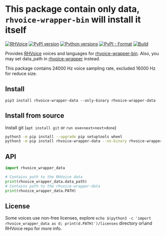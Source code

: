 # This package contain only data, `rhvoice-wrapper-bin` will install it itself

[![RHVoice](https://img.shields.io/badge/RHVoice-1.2.3-lightgrey.svg)](https://github.com/Olga-Yakovleva/RHVoice/tree/1.4.2)
[![PyPI version](https://img.shields.io/pypi/v/rhvoice-wrapper-data.svg)](https://pypi.org/project/rhvoice-wrapper-data/)
[![Python versions](https://img.shields.io/badge/python-3.6%2B-blue.svg)](https://pypi.org/project/rhvoice-wrapper-data/)
[![PyPI - Format](https://img.shields.io/pypi/format/rhvoice-wrapper-data.svg)](https://pypi.org/project/rhvoice-wrapper-data/)
[![Build](https://github.com/Aculeasis/rhvoice-wrapper-data/actions/workflows/python-package.yml/badge.svg)](https://github.com/Aculeasis/rhvoice-wrapper-data/actions/workflows/python-package.yml)

Provides [RHVoice](https://github.com/Olga-Yakovleva/RHVoice) voices and languages for [rhvoice-wrapper-bin](https://github.com/Aculeasis/rhvoice-wrapper-bin). Also, you may set data_path in [rhvoice-wrapper](https://github.com/Aculeasis/rhvoice-proxy) instead.

This package contains 24000 Hz voice sampling rate, excluded 16000 Hz for reduce size.

## Install
`pip3 install rhvoice-wrapper-data --only-binary rhvoice-wrapper-data`

## Install from source
Install git (`apt install git` or `run exe>next>next>done`)
```bash
python3 -m pip install --upgrade pip setuptools wheel
python3 -m pip install rhvoice-wrapper-data --no-binary rhvoice-wrapper-data
```
## API
```python
import rhvoice_wrapper_data

# Contains path to the RHVoice data
print(rhvoice_wrapper_data.data_path)
# Contains path to the rhvoice-wrapper-data
print(rhvoice_wrapper_data.PATH)
```
## License
Some voices use non-free licenses, explore `echo $(python3 -c 'import rhvoice_wrapper_data as d; print(d.PATH)')/licenses` directory or\and RHVoice repo for more info.
